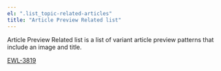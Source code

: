```yaml
---
el: ".list_topic-related-articles"
title: "Article Preview Related list"
---
```


Article Preview Related list is a list of variant article preview patterns that include an image and title.

[EWL-3819](https://issues.ama-assn.org/browse/EWL-3819)